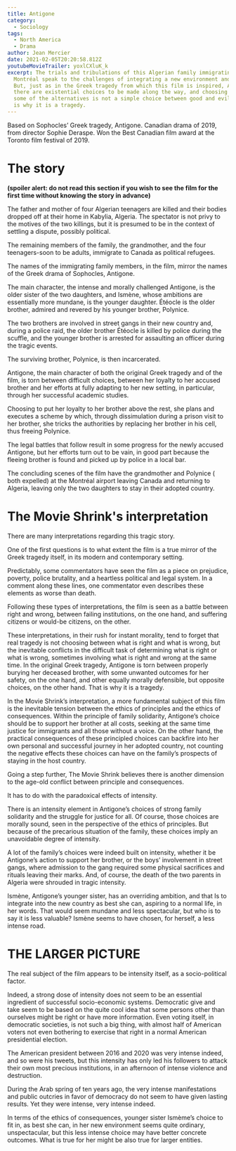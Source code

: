 ```yaml
---
title: Antigone
category:
  - Sociology
tags:
  - North America
  - Drama
author: Jean Mercier
date: 2021-02-05T20:20:58.812Z
youtubeMovieTrailer: yoxlCXluK_k
excerpt: The trials and tribulations of this Algerian family immigrating to
  Montréal speak to the challenges of integrating a new environment and society.
  But, just as in the Greek tragedy from which this film is inspired, Antigone,
  there are existential choices to be made along the way, and choosing between
  some of the alternatives is not a simple choice between good and evil. Which
  is why it is a tragedy.
---
```

Based on Sophocles’ Greek tragedy, Antigone. Canadian drama of 2019, from director Sophie Deraspe. Won the Best Canadian film award at the Toronto film festival of 2019.

# The story

**(spoiler alert: do not read this section if you wish to see the film for the first time without knowing the story in advance)**

The father and mother of four Algerian teenagers are killed and their bodies dropped off at their home in Kabylia, Algeria. The spectator is not privy to the motives of the two killings, but it is presumed to be in the context of settling a dispute, possibly political.

The remaining members of the family, the grandmother, and the four teenagers-soon to be adults, immigrate to Canada as political refugees.

The names of the immigrating family members, in the film, mirror the names of the Greek drama of Sophocles, Antigone.

The main character, the intense and morally challenged Antigone, is the older sister of the two daughters, and Ismène, whose ambitions are essentially more mundane, is the younger daughter. Étéocle is the older brother, admired and revered by his younger brother, Polynice.

The two brothers are involved in street gangs in their new country and, during a police raid, the older brother Étéocle is killed by police during the scuffle, and the younger brother is arrested for assaulting an officer during the tragic events.

The surviving brother, Polynice, is then incarcerated.

Antigone, the main character of both the original Greek tragedy and of the film, is torn between difficult choices, between her loyalty to her accused brother and her efforts at fully adapting to her new setting, in particular, through her successful academic studies.

Choosing to put her loyalty to her brother above the rest, she plans and executes a scheme by which, through dissimulation during a prison visit to her brother, she tricks the authorities by replacing her brother in his cell, thus freeing Polynice.

The legal battles that follow result in some progress for the newly accused Antigone, but her efforts turn out to be vain, in good part because the fleeing brother is found and picked up by police in a local bar.

The concluding scenes of the film have the grandmother and Polynice ( both expelled) at the Montréal airport leaving Canada and returning to Algeria, leaving only the two daughters to stay in their adopted country.

# The Movie Shrink's interpretation

There are many interpretations regarding this tragic story.

One of the first questions is to what extent the film is a true mirror of the Greek tragedy itself, in its modern and contemporary setting.

Predictably, some commentators have seen the film as a piece on prejudice, poverty, police brutality, and a heartless political and legal system. In a comment along these lines, one commentator even describes these elements as worse than death.

Following these types of interpretations, the film is seen as a battle between right and wrong, between failing institutions, on the one hand, and suffering citizens or would-be citizens, on the other.

These interpretations, in their rush for instant morality, tend to forget that real tragedy is not choosing between what is right and what is wrong, but the inevitable conflicts in the difficult task of determining what is right or what is wrong, sometimes involving what is right and wrong at the same time. In the original Greek tragedy, Antigone is torn between properly burying her deceased brother, with some unwanted outcomes for her safety, on the one hand, and other equally morally defensible, but opposite choices, on the other hand. That is why it is a tragedy.

In the Movie Shrink’s interpretation, a more fundamental subject of this film is the inevitable tension between the ethics of principles and the ethics of consequences. Within the principle of family solidarity, Antigone’s choice should be to support her brother at all costs, seeking at the same time justice for immigrants and all those without a voice. On the other hand, the practical consequences of these principled choices can backfire into her own personal and successful journey in her adopted country, not counting the negative effects these choices can have on the family’s prospects of staying in the host country.

Going a step further, The Movie Shrink believes there is another dimension to the age-old conflict between principle and consequences.

It has to do with the paradoxical effects of intensity.

There is an intensity element in Antigone’s choices of strong family solidarity and the struggle for justice for all. Of course, those choices are morally sound, seen in the perspective of the ethics of principles. But because of the precarious situation of the family, these choices imply an unavoidable degree of intensity.

A lot of the family’s choices were indeed built on intensity, whether it be Antigone’s action to support her brother, or the boys’ involvement in street gangs, where admission to the gang required some physical sacrifices and rituals leaving their marks. And, of course, the death of the two parents in Algeria were shrouded in tragic intensity.

Ismène, Antigone’s younger sister, has an overriding ambition, and that Is to integrate into the new country as best she can, aspiring to a normal life, in her words. That would seem mundane and less spectacular, but who is to say it is less valuable? Ismène seems to have chosen, for herself, a less intense road.

# THE LARGER PICTURE

The real subject of the film appears to be intensity itself, as a socio-political factor.

Indeed, a strong dose of intensity does not seem to be an essential ingredient of successful socio-economic systems. Democratic give and take seem to be based on the quite cool idea that some persons other than ourselves might be right or have more information. Even voting itself, in democratic societies, is not such a big thing, with almost half of American voters not even bothering to exercise that right in a normal American presidential election.

The American president between 2016 and 2020 was very intense indeed, and so were his tweets, but this intensity has only led his followers to attack their own most precious institutions, in an afternoon of intense violence and destruction.

During the Arab spring of ten years ago, the very intense manifestations and public outcries in favor of democracy do not seem to have given lasting results. Yet they were intense, very intense indeed.

In terms of the ethics of consequences, younger sister Ismème’s choice to fit in, as best she can, in her new environment seems quite ordinary, unspectacular, but this less intense choice may have better concrete outcomes. What is true for her might be also true for larger entities.